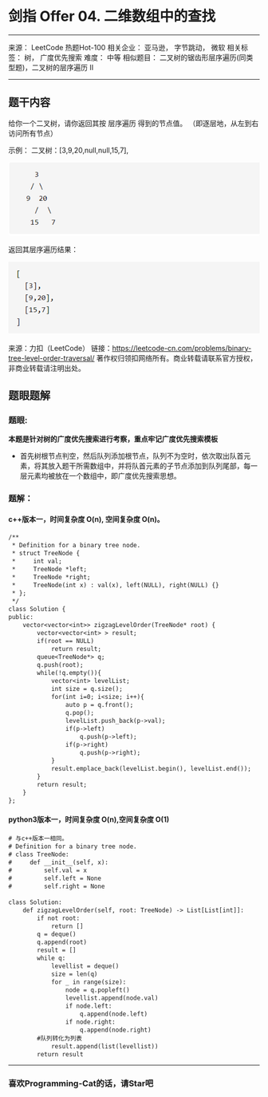 # 剑指 Offer 04. 二维数组中的查找
***
来源： LeetCode 热题Hot-100
相关企业： 亚马逊， 字节跳动， 微软
相关标签： 树， 广度优先搜索
难度： 中等
相似题目：  二叉树的锯齿形层序遍历(同类型题)，二叉树的层序遍历 II
***
## 题干内容
给你一个二叉树，请你返回其按 层序遍历 得到的节点值。 （即逐层地，从左到右访问所有节点）

示例：
二叉树：[3,9,20,null,null,15,7],

![](https://github.com/jinghehehe/pictures/blob/main/103-1.png)

返回其层序遍历结果：

![](https://github.com/jinghehehe/pictures/blob/main/102-2.png)

来源：力扣（LeetCode）
链接：https://leetcode-cn.com/problems/binary-tree-level-order-traversal/
著作权归领扣网络所有。商业转载请联系官方授权，非商业转载请注明出处。

## 题眼题解
### 题眼:
**本题是针对树的广度优先搜索进行考察，重点牢记广度优先搜索模板**

- 首先树根节点判空，然后队列添加根节点，队列不为空时，依次取出队首元素，将其放入题干所需数组中，并将队首元素的子节点添加到队列尾部，每一层元素均被放在一个数组中，即广度优先搜索思想。


### 题解：
#### c++版本一，时间复杂度 O(n), 空间复杂度 O(n)。
```language
/**
 * Definition for a binary tree node.
 * struct TreeNode {
 *     int val;
 *     TreeNode *left;
 *     TreeNode *right;
 *     TreeNode(int x) : val(x), left(NULL), right(NULL) {}
 * };
 */
class Solution {
public:
    vector<vector<int>> zigzagLevelOrder(TreeNode* root) {
        vector<vector<int> > result;
        if(root == NULL)
            return result;
        queue<TreeNode*> q;
        q.push(root);
        while(!q.empty()){
            vector<int> levelList;
            int size = q.size();
            for(int i=0; i<size; i++){
                auto p = q.front();
                q.pop();
                levelList.push_back(p->val);
                if(p->left)
                    q.push(p->left);
                if(p->right)
                    q.push(p->right);
            } 
            result.emplace_back(levelList.begin(), levelList.end());
        }
        return result;
    }
};
```
#### python3版本一，时间复杂度 O(n),空间复杂度 O(1)
```language
# 与c++版本一相同。
# Definition for a binary tree node.
# class TreeNode:
#     def __init__(self, x):
#         self.val = x
#         self.left = None
#         self.right = None

class Solution:
    def zigzagLevelOrder(self, root: TreeNode) -> List[List[int]]:
        if not root:
            return []
        q = deque()
        q.append(root)
        result = []
        while q:
            levellist = deque()
            size = len(q)
            for _ in range(size):
                node = q.popleft()
                levellist.append(node.val)
                if node.left:
                    q.append(node.left)
                if node.right:
                    q.append(node.right)
	    #队列转化为列表
            result.append(list(levellist))
        return result

```
***

### **喜欢Programming-Cat的话，请Star吧**



